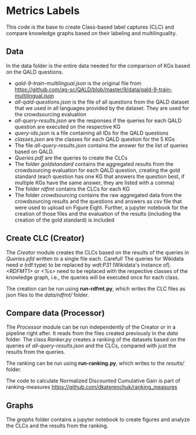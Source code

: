 # Metrics Labels

This code is the base to create Class-based label captures (CLC) and compare knowledge graphs based on their labeling and multilinguality.

## Data
In the data folder is the entire data needed for the comparison of KGs based on the QALD questions. 
* *qald-9-train-multilingual.json* is the original file from https://github.com/ag-sc/QALD/blob/master/9/data/qald-9-train-multilingual.json
* *all-qald-questions.json* is the file of all questions from the QALD dataset that we used in all languages provided by the dataset. They are used for the crowdsourcing evaluation
* *all-query-results.json* are the responses if the queries for each QALD question are executed on the respective KG
* *query-ids.json* is a file containing all IDs for the QALD questions 
* *classes.json* are the classes for each QALD question for the 5 KGs
* The file *all-query-results.json* contains the answer for the list of queries based on QALD.
* *Queries.pdf* are the queries to create the CLCs
* The folder *goldstandard* contains the aggregated results from the crowdsourcing evaluation for each QALD question, creating the gold standard (each question has one KG that answers the question best, if multiple KGs have the same answer, they are listed with a comma)
* The folder *rdfmt* contains the CLCs for each KG
* The folder *crowdsourcing* contains the raw aggregated data from the crowdsourcing results and the questions and answers as csv file that were used to upload on Figure Eight. Further, a jupyter notebook for the creation of those files and the evaluation of the results (including the creation of the gold standard) is included


## Create CLC (Creator)

The *Creator* module creates the CLCs based on the results of the queries in *Queries.pfd* written to a single file each. Careful! The queries for Wikidata need *a* (rdf:type) to be replaced by *wdt:P31* (Wikidata's instance of).
*\<RDFMT1\>* or *\<%s\>* need to be replaced with the respective classes of the knowledge graph, i.e., the queries will be executed once for each class.

The creation can be run using **run-rdfmt.py**, which writes the CLC files as json files to the *data/rdfmt/* folder.
 
## Compare data (Processor)

The *Processor* module can be run independently of the Creator or in a pipeline right after. It reads from the files created previously in the *data* folder.
The class *Ranker.py* creates a ranking of the datasets based on the queries of *all-query-results.json* and the CLCs, compared with just the results from the queries.

The ranking can be run using **run-ranking.py**, which writes to the *results/* folder.

The code to calculate Normalized Discounted Cumulative Gain is part of ranking-measures https://github.com/dkaterenchuk/ranking_measures 

## Graphs

The *graphs* folder contains a jupyter notebook to create figures and analyze the CLCs and the results from the ranking.
